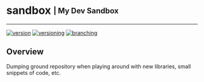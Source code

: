 # sandbox <sub><sup>| My Dev Sandbox </sup></sub>

--------------------------------------------------------------------------------

[![version](http://img.shields.io/badge/version-v0.0.1-blue.svg)](#)
[![versioning](http://img.shields.io/badge/versioning-semver-blue.svg)](http://semver.org/) [![branching](http://img.shields.io/badge/branching-github%20flow-blue.svg)](https://guides.github.com/introduction/flow/)

## Overview
Dumping ground repository when playing around with new libraries, small snippets of code, etc.
